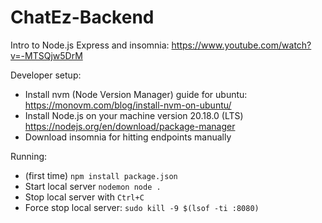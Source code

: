 # ChatEz-Backend

Intro to Node.js Express and insomnia: https://www.youtube.com/watch?v=-MTSQjw5DrM

Developer setup:
- Install nvm (Node Version Manager) guide for ubuntu: https://monovm.com/blog/install-nvm-on-ubuntu/
- Install Node.js on your machine version 20.18.0 (LTS) https://nodejs.org/en/download/package-manager
- Download insomnia for hitting endpoints manually

Running:
- (first time) `npm install package.json`
- Start local server `nodemon node .`
- Stop local server with `Ctrl+C`
- Force stop local server: `sudo kill -9 $(lsof -ti :8080)`
